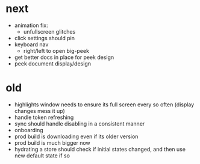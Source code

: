 # next

* animation fix:
  * unfullscreen glitches
* click settings should pin
* keyboard nav
  * right/left to open big-peek
* get better docs in place for peek design
* peek document display/design

# old

* highlights window needs to ensure its full screen every so often (display changes mess it up)
* handle token refreshing
* sync should handle disabling in a consistent manner
* onboarding
* prod build is downloading even if its older version
* prod build is much bigger now
* hydrating a store should check if initial states changed, and then use new default state if so
